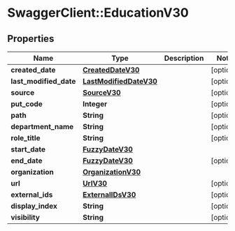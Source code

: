 # SwaggerClient::EducationV30

## Properties
Name | Type | Description | Notes
------------ | ------------- | ------------- | -------------
**created_date** | [**CreatedDateV30**](CreatedDateV30.md) |  | [optional] 
**last_modified_date** | [**LastModifiedDateV30**](LastModifiedDateV30.md) |  | [optional] 
**source** | [**SourceV30**](SourceV30.md) |  | [optional] 
**put_code** | **Integer** |  | [optional] 
**path** | **String** |  | [optional] 
**department_name** | **String** |  | [optional] 
**role_title** | **String** |  | [optional] 
**start_date** | [**FuzzyDateV30**](FuzzyDateV30.md) |  | 
**end_date** | [**FuzzyDateV30**](FuzzyDateV30.md) |  | [optional] 
**organization** | [**OrganizationV30**](OrganizationV30.md) |  | 
**url** | [**UrlV30**](UrlV30.md) |  | [optional] 
**external_ids** | [**ExternalIDsV30**](ExternalIDsV30.md) |  | [optional] 
**display_index** | **String** |  | [optional] 
**visibility** | **String** |  | [optional] 



